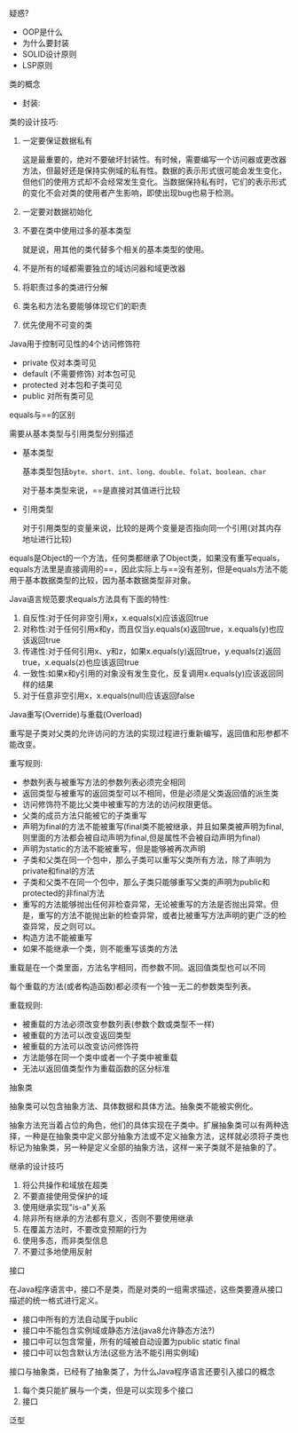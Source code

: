 疑惑?

- OOP是什么
- 为什么要封装
- SOLID设计原则
- LSP原则



类的概念

- 封装:



类的设计技巧:

1. 一定要保证数据私有

   这是最重要的，绝对不要破坏封装性。有时候，需要编写一个访问器或更改器方法，但最好还是保持实例域的私有性。数据的表示形式很可能会发生变化，但他们的使用方式却不会经常发生变化。当数据保持私有时，它们的表示形式的变化不会对类的使用者产生影响，即使出现bug也易于检测。

2. 一定要对数据初始化

3. 不要在类中使用过多的基本类型

   就是说，用其他的类代替多个相关的基本类型的使用。

4. 不是所有的域都需要独立的域访问器和域更改器

5. 将职责过多的类进行分解

6. 类名和方法名要能够体现它们的职责

7. 优先使用不可变的类



Java用于控制可见性的4个访问修饰符

- private 仅对本类可见
- default (不需要修饰) 对本包可见
- protected 对本包和子类可见
- public 对所有类可见



equals与==的区别

需要从基本类型与引用类型分别描述

- 基本类型

  基本类型包括`byte、short、int、long、double、folat、boolean、char`

  对于基本类型来说，==是直接对其值进行比较

- 引用类型

  对于引用类型的变量来说，比较的是两个变量是否指向同一个引用(对其内存地址进行比较)

equals是Object的一个方法，任何类都继承了Object类，如果没有重写equals，equals方法里是直接调用的==，因此实际上与==没有差别，但是equals方法不能用于基本数据类型的比较，因为基本数据类型非对象。  

Java语言规范要求equals方法具有下面的特性:
1. 自反性:对于任何非空引用x，x.equals(x)应该返回true
2. 对称性:对于任何引用x和y，而且仅当y.equals(x)返回true，x.equals(y)也应该返回true
3. 传递性:对于任何引用x、y和z，如果x.equals(y)返回true，y.equals(z)返回true，x.equals(z)也应该返回true
4. 一致性:如果x和y引用的对象没有发生变化，反复调用x.equals(y)应该返回同样的结果
5. 对于任意非空引用x，x.equals(null)应该返回false

  



Java重写(Override)与重载(Overload)

重写是子类对父类的允许访问的方法的实现过程进行重新编写，返回值和形参都不能改变。

重写规则:

- 参数列表与被重写方法的参数列表必须完全相同
- 返回类型与被重写的返回类型可以不相同，但是必须是父类返回值的派生类
- 访问修饰符不能比父类中被重写的方法的访问权限更低。
- 父类的成员方法只能被它的子类重写
- 声明为final的方法不能被重写(final类不能被继承，并且如果类被声明为final,则里面的方法都会被自动声明为final,但是属性不会被自动声明为final)
- 声明为static的方法不能被重写，但是能够被再次声明
- 子类和父类在同一个包中，那么子类可以重写父类所有方法，除了声明为private和final的方法
- 子类和父类不在同一个包中，那么子类只能够重写父类的声明为public和protected的非final方法
- 重写的方法能够抛出任何非检查异常，无论被重写的方法是否抛出异常。但是，重写的方法不能抛出新的检查异常，或者比被重写方法声明的更广泛的检查异常，反之则可以。
- 构造方法不能被重写
- 如果不能继承一个类，则不能重写该类的方法



重载是在一个类里面，方法名字相同，而参数不同。返回值类型也可以不同

每个重载的方法(或者构造函数)都必须有一个独一无二的参数类型列表。

重载规则:

- 被重载的方法必须改变参数列表(参数个数或类型不一样)
- 被重载的方法可以改变返回类型
- 被重载的方法可以改变访问修饰符
- 方法能够在同一个类中或者一个子类中被重载
- 无法以返回值类型作为重载函数的区分标准



抽象类

抽象类可以包含抽象方法、具体数据和具体方法。抽象类不能被实例化。

抽象方法充当着占位的角色，他们的具体实现在子类中。扩展抽象类可以有两种选择，一种是在抽象类中定义部分抽象方法或不定义抽象方法，这样就必须将子类也标记为抽象类，另一种是定义全部的抽象方法，这样一来子类就不是抽象的了。



继承的设计技巧

1. 将公共操作和域放在超类
2. 不要直接使用受保护的域
3. 使用继承实现"is-a"关系
4. 除非所有继承的方法都有意义，否则不要使用继承
5. 在覆盖方法时，不要改变预期的行为
6. 使用多态，而非类型信息
7. 不要过多地使用反射





接口

在Java程序语言中，接口不是类，而是对类的一组需求描述，这些类要遵从接口描述的统一格式进行定义。

- 接口中所有的方法自动属于public
- 接口中不能包含实例域或静态方法(java8允许静态方法?)
- 接口中可以包含常量，所有的域被自动设置为public static final
- 接口中可以包含默认方法(这些方法不能引用实例域)



接口与抽象类，已经有了抽象类了，为什么Java程序语言还要引入接口的概念

1. 每个类只能扩展与一个类，但是可以实现多个接口
2. 接口












泛型















